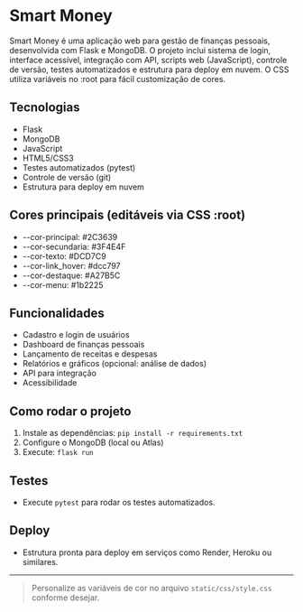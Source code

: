 # Smart Money

Smart Money é uma aplicação web para gestão de finanças pessoais, desenvolvida com Flask e MongoDB. O projeto inclui sistema de login, interface acessível, integração com API, scripts web (JavaScript), controle de versão, testes automatizados e estrutura para deploy em nuvem. O CSS utiliza variáveis no :root para fácil customização de cores.

## Tecnologias
- Flask
- MongoDB
- JavaScript
- HTML5/CSS3
- Testes automatizados (pytest)
- Controle de versão (git)
- Estrutura para deploy em nuvem

## Cores principais (editáveis via CSS :root)
- --cor-principal: #2C3639
- --cor-secundaria: #3F4E4F
- --cor-texto: #DCD7C9
- --cor-link_hover: #dcc797
- --cor-destaque: #A27B5C
- --cor-menu: #1b2225

## Funcionalidades
- Cadastro e login de usuários
- Dashboard de finanças pessoais
- Lançamento de receitas e despesas
- Relatórios e gráficos (opcional: análise de dados)
- API para integração
- Acessibilidade

## Como rodar o projeto
1. Instale as dependências: `pip install -r requirements.txt`
2. Configure o MongoDB (local ou Atlas)
3. Execute: `flask run`

## Testes
- Execute `pytest` para rodar os testes automatizados.

## Deploy
- Estrutura pronta para deploy em serviços como Render, Heroku ou similares.

---

> Personalize as variáveis de cor no arquivo `static/css/style.css` conforme desejar.
